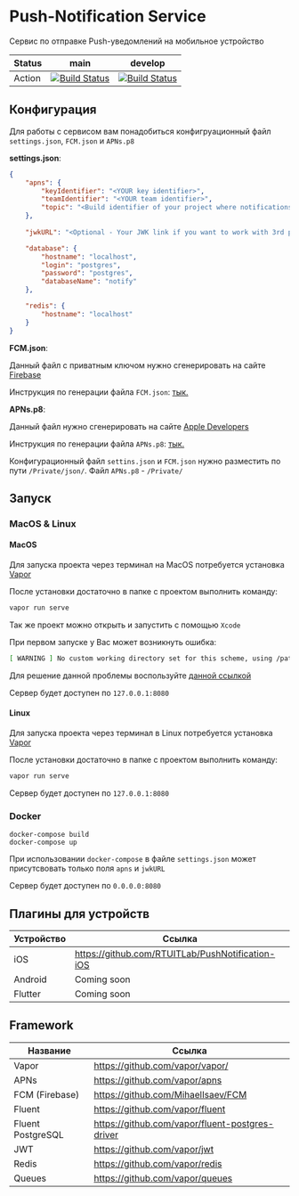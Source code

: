 # Push-Notification Service
Сервис по отправке Push-уведомлений на мобильное устройство

Status | main | develop 
--- | --- | ---
Action | [![Build Status](https://dev.azure.com/rtuitlab/RTU%20IT%20Lab/_apis/build/status/ITLab/ITLab-PushNotificationService?branchName=main)](https://dev.azure.com/rtuitlab/RTU%20IT%20Lab/_build/latest?definitionId=164&branchName=main) | [![Build Status](https://dev.azure.com/rtuitlab/RTU%20IT%20Lab/_apis/build/status/ITLab/ITLab-PushNotificationService?branchName=develop&stageName=Build%20image&jobName=Build)](https://dev.azure.com/rtuitlab/RTU%20IT%20Lab/_build/latest?definitionId=164&branchName=develop)
## Конфигурация
Для работы с сервисом вам понадобиться конфигруационный файл `settings.json`, `FCM.json` и `APNs.p8`

**settings.json**:
```json
{
    "apns": {
        "keyIdentifier": "<YOUR key identifier>",
        "teamIdentifier": "<YOUR team identifier>",
        "topic": "<Build identifier of your project where notifications are sent to>"
    },
    
    "jwkURL": "<Optional - Your JWK link if you want to work with 3rd party JWT>",

    "database": {
        "hostname": "localhost",
        "login": "postgres",
        "password": "postgres",
        "databaseName": "notify"
    },

    "redis": {
        "hostname": "localhost"
    }
}

```

**FCM.json**:

Данный файл с приватным ключом нужно сгенерировать на сайте [Firebase](https://console.firebase.google.com/)

Инструкция по генерации файла `FCM.json`: [тык.](https://firebase.google.com/docs/cloud-messaging/auth-server?authuser=0#provide-credentials-manually)

**APNs.p8**:

Данный файл нужно сгенерировать на сайте [Apple Developers](https://developer.apple.com/)

Инструкция по генерации файла `APNs.p8`: [тык.](https://developer.apple.com/documentation/usernotifications/setting_up_a_remote_notification_server/establishing_a_certificate-based_connection_to_apns)

Конфигурационный файл `settins.json` и `FCM.json` нужно разместить по пути `/Private/json/`. Файл `APNs.p8` - `/Private/`

## Запуск
### MacOS & Linux
#### MacOS
Для запуска проекта через терминал на MacOS потребуется установка [Vapor](https://docs.vapor.codes/4.0/install/macos/)

После установки достаточно в папке с проектом выполнить команду:
```bash
vapor run serve
```
Так же проект можно открыть и запустить с помощью `Xcode`

При первом запуске у Вас может возникнуть ошибка:
```bash
[ WARNING ] No custom working directory set for this scheme, using /path/to/DerivedData/project-abcdef/Build/
```

Для решение данной проблемы воспользуйте [данной ссылкой](https://docs.vapor.codes/4.0/xcode/#custom-working-directory)

Сервер будет доступен по `127.0.0.1:8080`


#### Linux
Для запуска проекта через терминал в Linux потребуется установка [Vapor](https://docs.vapor.codes/4.0/install/linux/)

После установки достаточно в папке с проектом выполнить команду:
```bash
vapor run serve
```
Сервер будет доступен по `127.0.0.1:8080`

### Docker

```docker
docker-compose build
docker-compose up
```

При использовании `docker-compose` в файле `settings.json` может присутсвовать только поля `apns` и `jwkURL`

Сервер будет доступен по `0.0.0.0:8080`

## Плагины для устройств

Устройство | Ссылка
--- | ---
 iOS| https://github.com/RTUITLab/PushNotification-iOS
 Android | Coming soon
 Flutter | Coming soon

## Framework
Название | Ссылка
--- | ---
Vapor | https://github.com/vapor/vapor/
APNs | https://github.com/vapor/apns
FCM (Firebase) | https://github.com/MihaelIsaev/FCM
Fluent | https://github.com/vapor/fluent
Fluent PostgreSQL | https://github.com/vapor/fluent-postgres-driver
JWT | https://github.com/vapor/jwt
Redis | https://github.com/vapor/redis
Queues | https://github.com/vapor/queues
